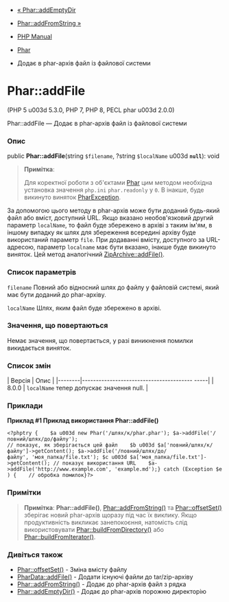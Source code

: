 - [« Phar::addEmptyDir](phar.addemptydir.md)
- [Phar::addFromString »](phar.addfromstring.md)

- [PHP Manual](index.md)
- [Phar](class.phar.md)
- Додає в phar-архів файл із файлової системи

# Phar::addFile

(PHP 5 u003d 5.3.0, PHP 7, PHP 8, PECL phar u003d 2.0.0)

Phar::addFile — Додає в phar-архів файл із файлової системи

### Опис

public **Phar::addFile**(string `$filename`, ?string `$localName` u003d
**`null`**): void

> **Примітка**:
>
> Для коректної роботи з об'єктами [Phar](class.phar.md) цим методом
> необхідна установка значення `php.ini` `phar.readonly` у `0`. В
> інакше, буде викинуто виняток
> [PharException](class.pharexception.md).

За допомогою цього методу в phar-архів може бути доданий будь-який файл або
вміст, доступний URL. Якщо вказано необов'язковий другий параметр
`localName`, то файл буде збережено в архіві з таким ім'ям, в іншому
випадку як шлях для збереження всередині архіву буде використаний
параметр `file`. При додаванні вмісту, доступного за URL-адресою, параметр
`localname` має бути вказано, інакше буде викинуто виняток. Цей
метод аналогічний [ZipArchive::addFile()](ziparchive.addfile.md).

### Список параметрів

`filename`
Повний або відносний шлях до файлу у файловій системі, який має
бути доданий до phar-архіву.

`localName`
Шлях, яким файл буде збережено в архіві.

### Значення, що повертаються

Немає значення, що повертається, у разі виникнення помилки викидається
виняток.

### Список змін

| Версія | Опис |
|--------|---------------------------------------- -----|
| 8.0.0 | `localName` тепер допускає значення null. |

### Приклади

**Приклад #1 Приклад використання **Phar::addFile()****

`<?phptry {    $a u003d new Phar('/шлях/к/phar.phar'); $a->addFile('/повний/шлях/до/файлу'); // показує, як зберігається цей файл    $b u003d $a['повний/шлях/к/файлу']->getContent(); $a->addFile('/повний/шлях/до/файлу', 'моя_папка/file.txt'); $c u003d $a['моя_папка/file.txt']->getContent(); // показує використання URL    $a->addFile('http://www.example.com', 'example.md');} catch (Exception $e) {    // обробка помилок}?> `

### Примітки

> **Примітка**: **Phar::addFile()**,
> [Phar::addFromString()](phar.addfromstring.md) та
> [Phar::offsetSet()](phar.offsetset.md) зберігає новий phar-архів
> щоразу під час їх виклику. Якщо продуктивність викликає
> занепокоєння, натомість слід використовувати
> [Phar::buildFromDirectory()](phar.buildfromdirectory.md) або
> [Phar::buildFromIterator()](phar.buildfromiterator.md).

### Дивіться також

- [Phar::offsetSet()](phar.offsetset.md) - Зміна вмісту
файлу
- [PharData::addFile()](phardata.addfile.md) - Додати існуючі
файли до tar/zip-архіву
- [Phar::addFromString()](phar.addfromstring.md) - Додає до
phar-архів файл з рядка
- [Phar::addEmptyDir()](phar.addemptydir.md) - Додає до
phar-архів порожню директорію
